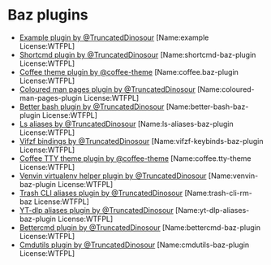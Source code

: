 # Baz plugins

- [Example plugin by @TruncatedDinosour](https://github.com/TruncatedDinosour/baz-example-plugin) [Name:example License:WTFPL]
- [Shortcmd plugin by @TruncatedDinosour](https://github.com/TruncatedDinosour/shortcmd-baz-plugin) [Name:shortcmd-baz-plugin License:WTFPL]
- [Coffee theme plugin by @coffee-theme](https://github.com/coffee-theme/coffee.baz-plugin) [Name:coffee.baz-plugin License:WTFPL]
- [Coloured man pages plugin by @TruncatedDinosour](https://github.com/TruncatedDinosour/coloured-man-pages-plugin) [Name:coloured-man-pages-plugin License:WTFPL]
- [Better bash plugin by @TruncatedDinosour](https://github.com/TruncatedDinosour/better-bash-baz-plugin) [Name:better-bash-baz-plugin License:WTFPL]
- [Ls aliases by @TruncatedDinosour](https://github.com/TruncatedDinosour/ls-aliases-baz-plugin) [Name:ls-aliases-baz-plugin License:WTFPL]
- [Vifzf bindings by @TruncatedDinosour](https://github.com/TruncatedDinosour/vifzf-keybinds-baz-plugin) [Name:vifzf-keybinds-baz-plugin License:WTFPL]
- [Coffee TTY theme plugin by @coffee-theme](https://github.com/coffee-theme/coffee.tty-theme) [Name:coffee.tty-theme License:WTFPL]
- [Venvin virtualenv helper plugin by @TruncatedDinosour](https://github.com/TruncatedDinosour/venvin-baz-plugin) [Name:venvin-baz-plugin License:WTFPL]
- [Trash CLI aliases plugin by @TruncatedDinosour](https://github.com/TruncatedDinosour/trash-cli-rm-baz) [Name:trash-cli-rm-baz License:WTFPL]
- [YT-dlp aliases plugin by @TruncatedDinosour](https://github.com/TruncatedDinosour/yt-dlp-aliases-baz-plugin) [Name:yt-dlp-aliases-baz-plugin License:WTFPL]
- [Bettercmd plugin by @TruncatedDinosour](https://github.com/TruncatedDinosour/bettercmd-baz-plugin) [Name:bettercmd-baz-plugin License:WTFPL]
- [Cmdutils plugin by @TruncatedDinosour](https://github.com/TruncatedDinosour/cmdutils-baz-plugin) [Name:cmdutils-baz-plugin License:WTFPL]
